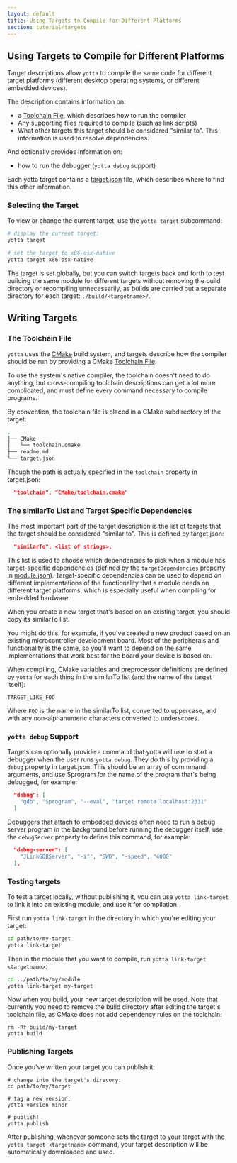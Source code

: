 ```yaml
---
layout: default
title: Using Targets to Compile for Different Platforms
section: tutorial/targets
---
```


## Using Targets to Compile for Different Platforms

Target descriptions allow `yotta` to compile the same code for different target
platforms (different desktop operating systems, or different embedded devices).

The description contains information on:

 * a [Toolchain File](#toolchainfile), which describes how to run the compiler
 * Any supporting files required to compile (such as link scripts)
 * What other targets this target should be considered "similar to". This
   information is used to resolve dependencies.

And optionally provides information on:

 * how to run the debugger (`yotta debug` support)

Each yotta target contains a [target.json](../reference/target.html) file, which
describes where to find this other information.

### Selecting the Target

To view or change the current target, use the `yotta target` subcommand:

```sh
# display the current target:
yotta target

# set the target to x86-osx-native
yotta target x86-osx-native
```

The target is set globally, but you can switch targets back and forth to test
building the same module for different targets without removing the build
directory or recompiling unnecessarily, as builds are carried out a separate
directory for each target: `./build/<targetname>/`.


## Writing Targets

<a name="toolchainfile"></a>
### The Toolchain File
`yotta` uses the [CMake](http://www.cmake.org) build system, and targets
describe how the compiler should be run by providing a CMake [Toolchain
File](http://www.cmake.org/cmake/help/v3.0/manual/cmake-toolchains.7.html).

To use the system's native compiler, the toolchain doesn't need to do anything,
but cross-compiling toolchain descriptions can get a lot more complicated, and
must define every command necessary to compile programs.

By convention, the toolchain file is placed in a CMake subdirectory of the
target:

```sh
.
├── CMake
│   └── toolchain.cmake
├── readme.md
└── target.json
```

Though the path is actually specified in the `toolchain` property in target.json:

```json
  "toolchain": "CMake/toolchain.cmake"
```

### The similarTo List and Target Specific Dependencies
The most important part of the target description is the list of targets that
the target should be considered "similar to". This is defined by target.json:

```json
  "similarTo": <list of strings>,
```

This list is used to choose which dependencies to pick when a module has
target-specific dependencies (defined by the `targetDependencies` property in
[module.json](../reference/module.html)). Target-specific dependencies can be
used to depend on different implementations of the functionality that a module
needs on different target platforms, which is especially useful when compiling
for embedded hardware.

When you create a new target that's based on an existing target, you should
copy its similarTo list. 

You might do this, for example, if you've created a new product based on an
existing microcontroller development board. Most of the peripherals and
functionality is the same, so you'll want to depend on the same implementations
that work best for the board your device is based on.

When compiling, CMake variables and preprocessor definitions are defined by
`yotta` for each thing in the similarTo list (and the name of the target
itself):

```
TARGET_LIKE_FOO
```

Where `FOO` is the name in the similarTo list, converted to uppercase, and with
any non-alphanumeric characters converted to underscores.


### `yotta debug` Support
Targets can optionally provide a command that yotta will use to start a
debugger when the user runs `yotta debug`. They do this by providing a
`debug` property in target.json. This should be an array of commmand arguments,
and use $program for the name of the program that's being debugged, for example:

```json
  "debug": [
    "gdb", "$program", "--eval", "target remote localhost:2331"
  ]
```

Debuggers that attach to embedded devices often need to run a debug server
program in the background before running the debugger itself, use the
`debugServer` property to define this command, for example:

```json
  "debug-server": [
    "JLinkGDBServer", "-if", "SWD", "-speed", "4000"
  ],
```


### Testing targets
To test a target locally, without publishing it, you can use
`yotta link-target` to link it into an existing module, and use it for
compilation.

First run `yotta link-target` in the directory in which you're editing your
target:

```sh
cd path/to/my-target
yotta link-target
```

Then in the module that you want to compile, run
`yotta link-target <targetname>`:

```sh
cd ../path/to/my/module
yotta link-target my-target
```

Now when you build, your new target description will be used. Note that
currently you need to remove the build directory after editing the target's
toolchain file, as CMake does not add dependency rules on the toolchain:

```
rm -Rf build/my-target
yotta build
```


### Publishing Targets
Once you've written your target you can publish it:

```
# change into the target's direcory:
cd path/to/my/target

# tag a new version:
yotta version minor

# publish!
yotta publish
```

After publishing, whenever someone sets the target to your target with the
`yotta target <targetname>` command, your target description will be
automatically downloaded and used.

